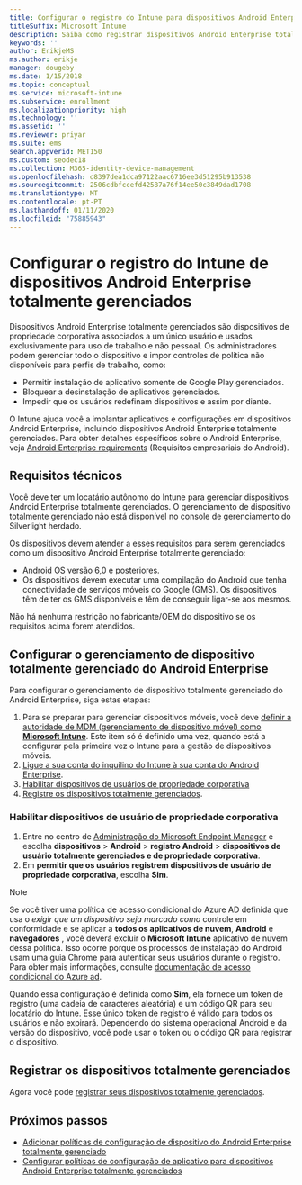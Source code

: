 ```yaml
---
title: Configurar o registro do Intune para dispositivos Android Enterprise totalmente gerenciados
titleSuffix: Microsoft Intune
description: Saiba como registrar dispositivos Android Enterprise totalmente gerenciados no Intune.
keywords: ''
author: ErikjeMS
ms.author: erikje
manager: dougeby
ms.date: 1/15/2018
ms.topic: conceptual
ms.service: microsoft-intune
ms.subservice: enrollment
ms.localizationpriority: high
ms.technology: ''
ms.assetid: ''
ms.reviewer: priyar
ms.suite: ems
search.appverid: MET150
ms.custom: seodec18
ms.collection: M365-identity-device-management
ms.openlocfilehash: d8397dea1dca97122aac6716ee3d51295b913538
ms.sourcegitcommit: 2506cdbfccefd42587a76f14ee50c3849dad1708
ms.translationtype: MT
ms.contentlocale: pt-PT
ms.lasthandoff: 01/11/2020
ms.locfileid: "75885943"
---
```

# <a name="set-up-intune-enrollment-of-android-enterprise-fully-managed-devices"></a>Configurar o registro do Intune de dispositivos Android Enterprise totalmente gerenciados 

Dispositivos Android Enterprise totalmente gerenciados são dispositivos de propriedade corporativa associados a um único usuário e usados exclusivamente para uso de trabalho e não pessoal. Os administradores podem gerenciar todo o dispositivo e impor controles de política não disponíveis para perfis de trabalho, como:
- Permitir instalação de aplicativo somente de Google Play gerenciados.
- Bloquear a desinstalação de aplicativos gerenciados.
- Impedir que os usuários redefinam dispositivos e assim por diante.

O Intune ajuda você a implantar aplicativos e configurações em dispositivos Android Enterprise, incluindo dispositivos Android Enterprise totalmente gerenciados. Para obter detalhes específicos sobre o Android Enterprise, veja [Android Enterprise requirements](https://support.google.com/work/android/answer/6174145?hl=en&ref_topic=6151012) (Requisitos empresariais do Android).

## <a name="technical-requirements"></a>Requisitos técnicos

Você deve ter um locatário autônomo do Intune para gerenciar dispositivos Android Enterprise totalmente gerenciados. O gerenciamento de dispositivo totalmente gerenciado não está disponível no console de gerenciamento do Silverlight herdado.

Os dispositivos devem atender a esses requisitos para serem gerenciados como um dispositivo Android Enterprise totalmente gerenciado:

- Android OS versão 6,0 e posteriores.
- Os dispositivos devem executar uma compilação do Android que tenha conectividade de serviços móveis do Google (GMS). Os dispositivos têm de ter os GMS disponíveis e têm de conseguir ligar-se aos mesmos.

Não há nenhuma restrição no fabricante/OEM do dispositivo se os requisitos acima forem atendidos.

## <a name="set-up-android-enterprise-fully-managed-device-management"></a>Configurar o gerenciamento de dispositivo totalmente gerenciado do Android Enterprise

Para configurar o gerenciamento de dispositivo totalmente gerenciado do Android Enterprise, siga estas etapas:

1. Para se preparar para gerenciar dispositivos móveis, você deve [definir a autoridade de MDM (gerenciamento de dispositivo móvel) como **Microsoft Intune**](../fundamentals/mdm-authority-set.md). Este item só é definido uma vez, quando está a configurar pela primeira vez o Intune para a gestão de dispositivos móveis.
2. [Ligue a sua conta do inquilino do Intune à sua conta do Android Enterprise](connect-intune-android-enterprise.md).
3. [Habilitar dispositivos de usuários de propriedade corporativa](#enable-corporate-owned-user-devices)
4. [Registre os dispositivos totalmente gerenciados](#enroll-the-fully-managed-devices).

### <a name="enable-corporate-owned-user-devices"></a>Habilitar dispositivos de usuário de propriedade corporativa

1. Entre no centro de [Administração do Microsoft Endpoint Manager](https://go.microsoft.com/fwlink/?linkid=2109431) e escolha **dispositivos** > **Android** > **registro Android**  > **dispositivos de usuário totalmente gerenciados e de propriedade corporativa**.
2. Em **permitir que os usuários registrem dispositivos de usuário de propriedade corporativa**, escolha **Sim**.

> [!NOTE]
> Se você tiver uma política de acesso condicional do Azure AD definida que usa o *exigir que um dispositivo seja marcado como* controle em conformidade e se aplicar a **todos os aplicativos de nuvem**, **Android** e **navegadores** , você deverá excluir o **Microsoft Intune** aplicativo de nuvem dessa política. Isso ocorre porque os processos de instalação do Android usam uma guia Chrome para autenticar seus usuários durante o registro. Para obter mais informações, consulte [documentação de acesso condicional do Azure ad](https://docs.microsoft.com/azure/active-directory/conditional-access/).

Quando essa configuração é definida como **Sim**, ela fornece um token de registro (uma cadeia de caracteres aleatória) e um código QR para seu locatário do Intune. Esse único token de registro é válido para todos os usuários e não expirará. Dependendo do sistema operacional Android e da versão do dispositivo, você pode usar o token ou o código QR para registrar o dispositivo.

## <a name="enroll-the-fully-managed-devices"></a>Registrar os dispositivos totalmente gerenciados
Agora você pode [registrar seus dispositivos totalmente gerenciados](android-dedicated-devices-fully-managed-enroll.md).

## <a name="next-steps"></a>Próximos passos
- [Adicionar políticas de configuração de dispositivo do Android Enterprise totalmente gerenciado](../configuration/device-restrictions-android-for-work.md#device-owner-only)
- [Configurar políticas de configuração de aplicativo para dispositivos Android Enterprise totalmente gerenciados](../apps/app-configuration-policies-use-android.md)

